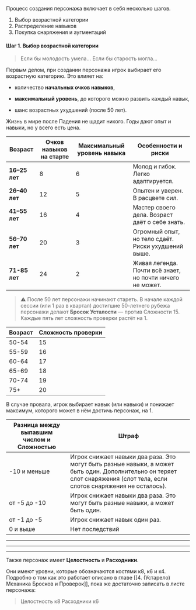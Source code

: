 
Процесс создания персонажа включает в себя несколько шагов. 

1. Выбор возрастной категории
2. Распределение навыков
3. Покупка снаряжения и аугментаций



#### Шаг 1. Выбор возрастной категории

> Если бы молодость умела...
> Если бы старость могла...



Первым делом, при создании персонажа игрок выбирает его возрастную категорию. Это влияет на:

- количество **начальных очков навыков**,
    
- **максимальный уровень**, до которого можно развить каждый навык,
    
- шанс возрастных ухудшений (после 50 лет).
    


Жизнь в мире после Падения не щадит никого. Годы дают опыт и навыки, но у всего есть цена.

| **Возраст**   | **Очков навыков на старте** | **Максимальный уровень навыка** | **Особенности и риски**                                   |
| ------------- | --------------------------- | ------------------------------- | --------------------------------------------------------- |
| **16–25 лет** | 8                           | 6                               | Молод и гибок. Легко адаптируется.                        |
| **26–40 лет** | 12                          | 5                               | Опытен и уверен. В расцвете сил.                          |
| **41–55 лет** | 16                          | 4                               | Мастер своего дела. Возраст даёт о себе знать.            |
| **56–70 лет** | 20                          | 3                               | Огромный опыт, но тело сдаёт. Риски ухудшений выше.       |
| **71-85 лет** | 24                          | 2                               | Живая легенда. Почти всё знает, но почти ничего не может. |

> ⚠️ После 50 лет персонажи начинают стареть. В начале каждой сессии (или 1 раз в квартал) достигшие 50-летнего рубежа персонажи делают **Бросок Усталости** — против Сложности 15.  
> Каждые пять лет сложность проверки растёт на 1.

| Возраст | Сложность проверки |
| ------- | ------------------ |
| 50-54   | 15                 |
| 55-59   | 16                 |
| 60-64   | 17                 |
| 65-69   | 18                 |
| 70-74   | 19                 |
| 75+     | 20                 |

В случае провала, игрок выбирает навык (или навыки) и понижает максимум, которого может в нём достичь персонаж, на 1.

| Разница между выпавшим числом и Сложностью | Штраф                                                                                                                                                                    |
| ------------------------------------------ | ------------------------------------------------------------------------------------------------------------------------------------------------------------------------ |
| -10 и меньше                               | Игрок снижает навыки два раза. Это могут быть разные навыки, а может быть один. Дополнительно он теряет слот снаряжения (слот тела, если слотов снаряжения не осталось). |
| от -5 до -10                               | Игрок снижает навыки два раза. Это могут быть разные навыки, а может быть один.                                                                                          |
| от -1 до -5                                | Игрок снижает навык один раз.                                                                                                                                            |
| 0 и выше                                   | Нет последствий                                                                                                                                                          |



---

---


---

Также персонаж имеет **Целостность** и **Расходники**.

Они имеют уровни, которые обозначаются костями к8, к6 и к4.
Подробно о том как это работает описано в главе [[4. (Устарело) Механика Бросков и Проверок]], пока же достаточно записать в листе персонажа:

>Целостность к8
>Расходники  к6

